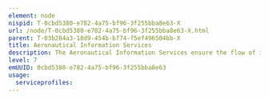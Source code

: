 ```yaml
---
element: node
nispid: T-0cbd5380-e782-4a75-bf96-3f255bba8e63-X
url: /node/T-0cbd5380-e782-4a75-bf96-3f255bba8e63-X.html
parent: T-03b284a3-18d9-454b-b774-f5ef496504bb-X
title: Aeronautical Information Services
description: The Aeronautical Information Services ensure the flow of information necessary for the safety, regularity and efficiency of international air navigation. The manner in which aeronautical information is gathered and managed is governed by Annex 15 to the Convention on International Civil Aviation (ICAO Annex 15), which defines how Aeronautical Information Services shall receive and/or originate, collate or assemble, edit, format, publish/store and distribute specified aeronautical information/data. The goal is to satisfy the need for uniformity and consistency in the provision of aeronautical information/data that is required for operational use by international civil aviation. ICAO Annex 15 specifies that aeronautical information should be published as an integrated aeronautical information package (IAIP), composed of the following elements  The Aeronautical Information Publication (AIP), including amendment services, Aeronautical Information Circulars (AIC), NOTAM (Notice to Airmen) and Pre-flight Information Bulletins (PIB). Each element is used to distribute specific types of aeronautical information.
level: 7
emUUID: 0cbd5380-e782-4a75-bf96-3f255bba8e63
usage:
  serviceprofiles:
---
```

